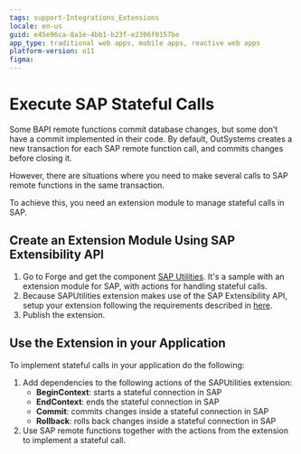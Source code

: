 ```yaml
---
tags: support-Integrations_Extensions
locale: en-us
guid: e45e96ca-8a1e-4bb1-b23f-e2306f0157be
app_type: traditional web apps, mobile apps, reactive web apps
platform-version: o11
figma:
---
```


# Execute SAP Stateful Calls

Some BAPI remote functions commit database changes, but some don’t have a commit implemented in their code. By default, OutSystems creates a new transaction for each SAP remote function call, and commits changes before closing it.

However, there are situations where you need to make several calls to SAP remote functions in the same transaction.

To achieve this, you need an extension module to manage stateful calls in SAP.

## Create an Extension Module Using SAP Extensibility API

1. Go to Forge and get the component [SAP Utilities](<http://www.outsystems.com/forge/component/1012/sap-utilities/>). It's a sample with an extension module for SAP, with actions for handling stateful calls.
1. Because SAPUtilities extension makes use of the SAP Extensibility API, setup your extension following the requirements described in [here](<../../ref/apis/sap-extensibility-api.md>).
1. Publish the extension.

## Use the Extension in your Application

To implement stateful calls in your application do the following:

1. Add dependencies to the following actions of the SAPUtilities extension:
    * **BeginContext**: starts a stateful connection in SAP
    * **EndContext**: ends the stateful connection in SAP
    * **Commit**: commits changes inside a stateful connection in SAP
    * **Rollback**: rolls back changes inside a stateful connection in SAP
2. Use SAP remote functions together with the actions from the extension to implement a stateful call. 
